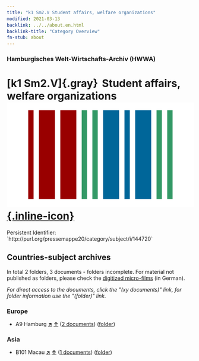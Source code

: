 ```yaml
---
title: "k1 Sm2.V Student affairs, welfare organizations"
modified: 2021-03-13
backlink: ../../about.en.html
backlink-title: "Category Overview"
fn-stub: about
---
```


### Hamburgisches Welt-Wirtschafts-Archiv (HWWA)

# [k1 Sm2.V]{.gray}&#8201; Student affairs, welfare organizations &#160; [![Wikidata](/images/Wikidata-logo.svg "Wikidata"){.inline-icon}](http://www.wikidata.org/entity/Q104700169)

<div class="hint">Persistent Identifier: `http://purl.org/pressemappe20/category/subject/i/144720`</div>







## Countries-subject archives





In total 2 folders, 3 documents - folders incomplete.
For material not published as folders, please check the [digitized micro-films](/film/h1_sh.de.html) (in German).

_For direct access to the documents, click the "(xy documents)" link, for folder information use the "(folder)" link._



### Europe

- A9 Hamburg [**&nearr;**](../../../geo/i/140905/about.en.html "Hamburg (all folders)") [**&uarr;**](../../../geo/about.en.html#A9 "Country category system") (<a href="https://pm20.zbw.eu/iiifview/folder/sh/140905,144720" title="about: Hamburg : Student affairs, welfare organizations" target="_blank">2 documents</a>) ([folder](../../../../folder/sh/1409xx/140905/1447xx/144720/about.en.html))

### Asia

- B101 Macau [**&nearr;**](../../../geo/i/141267/about.en.html "Macau (all folders)") [**&uarr;**](../../../geo/about.en.html#B101 "Country category system") (<a href="https://pm20.zbw.eu/iiifview/folder/sh/141267,144720" title="about: Macau : Student affairs, welfare organizations" target="_blank">1 documents</a>) ([folder](../../../../folder/sh/1412xx/141267/1447xx/144720/about.en.html))








